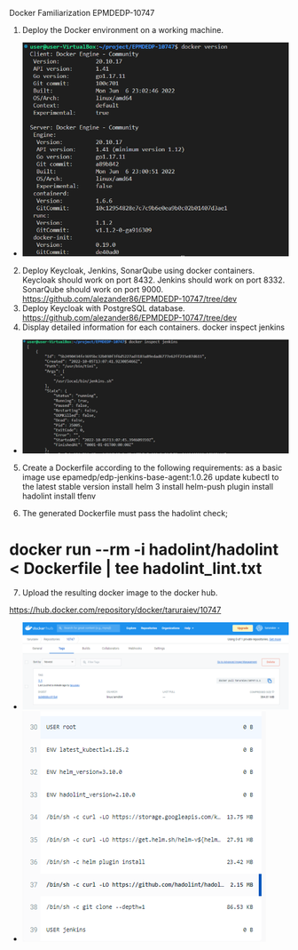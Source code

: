 
Docker Familiarization EPMDEDP-10747

1. Deploy the Docker environment on a working machine.
* ![](screen/Screenshot_13.png)
2. Deploy Keycloak, Jenkins, SonarQube using docker containers. Keycloak should work on port 8432. Jenkins should work on port 8332. SonarQube should work on port 9000.
https://github.com/alezander86/EPMDEDP-10747/tree/dev
3. Deploy Keycloak with PostgreSQL database.
https://github.com/alezander86/EPMDEDP-10747/tree/dev
4. Display detailed information for each containers.
    docker inspect jenkins
* ![](screen/Screenshot_12.png)
5. Create a Dockerfile according to the following requirements:
    as a basic image use epamedp/edp-jenkins-base-agent:1.0.26
    update kubectl to the latest stable version
    install helm 3
    install helm-push plugin
    install hadolint
    install tfenv

6. The generated Dockerfile must pass the hadolint check;

# docker run --rm -i hadolint/hadolint < Dockerfile | tee hadolint_lint.txt

7. Upload the resulting docker image to the docker hub.

https://hub.docker.com/repository/docker/taruraiev/10747

* ![](screen/Screenshot_34.png)
* ![](screen/Screenshot_35.png)